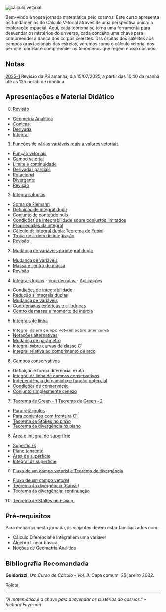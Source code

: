 ![cálculo vetorial](img/tio-sam.svg)

Bem-vindo à nossa jornada matemática pelo cosmos. Este curso apresenta os fundamentos do Cálculo Vetorial através de uma perspectiva única: a exploração espacial. Aqui, cada teorema se torna uma ferramenta para desvendar os mistérios do universo, cada conceito uma chave para compreender a dança dos corpos celestes. Das órbitas dos satélites aos campos gravitacionais das estrelas, veremos como o cálculo vetorial nos permite modelar e compreender os fenômenos que regem nosso cosmos.

## Notas 

[2025-1](notas/2025-1.md)
Revisão da PS amanhã, dia 15/07/2025, a partir das 10:40 da manhã até às 12h no lab de robôtica.

## Apresentações e Material Didático

0. [Revisão](https://oangelo.github.io/Calculo-Vetorial-Exploracao-Espacial/slide-decks/revisao.html)

- [Geometria Analítica](https://oangelo.github.io/Calculo-Vetorial-Exploracao-Espacial/exercicios/capitulo-0/geometria-analitica.html) 
- [Conicas](https://oangelo.github.io/Calculo-Vetorial-Exploracao-Espacial/exercicios/capitulo-0/conicas.html) 
- [Derivada](https://oangelo.github.io/Calculo-Vetorial-Exploracao-Espacial/exercicios/capitulo-0/derivadas.html)
- [Integral](https://oangelo.github.io/Calculo-Vetorial-Exploracao-Espacial/exercicios/capitulo-0/integrais.html)

1. [Funções de várias variáveis reais a valores vetoriais](https://oangelo.github.io/Calculo-Vetorial-Exploracao-Espacial/slide-decks/capitulo-1.html)
- [Função vetoriais](https://oangelo.github.io/Calculo-Vetorial-Exploracao-Espacial/exercicios/capitulo-1/funcao-vetorial.html)
- [Campo vetorial](https://oangelo.github.io/Calculo-Vetorial-Exploracao-Espacial/exercicios/capitulo-1/campo-vetorial.html)
- [Limite e continuidade](https://oangelo.github.io/Calculo-Vetorial-Exploracao-Espacial/exercicios/capitulo-1/limites.html)
- [Derivadas parciais](https://oangelo.github.io/Calculo-Vetorial-Exploracao-Espacial/exercicios/capitulo-1/derivadas-parciais.html)
- [Rotacional](https://oangelo.github.io/Calculo-Vetorial-Exploracao-Espacial/exercicios/capitulo-1/rotacional.html)
- [Divergente](https://oangelo.github.io/Calculo-Vetorial-Exploracao-Espacial/exercicios/capitulo-1/divergente.html)
- [Revisão](https://oangelo.github.io/Calculo-Vetorial-Exploracao-Espacial/exercicios/capitulo-1/revisao.html)
2. [Integrais duplas](https://oangelo.github.io/Calculo-Vetorial-Exploracao-Espacial/slide-decks/integrais-duplas.html)
- [Soma de Riemann](https://oangelo.github.io/Calculo-Vetorial-Exploracao-Espacial/exercicios/capitulo-2/soma-de-riemann.html)
- [Definição de integral dupla](https://oangelo.github.io/Calculo-Vetorial-Exploracao-Espacial/exercicios/capitulo-2/definicao-de-integral-dupla.html)
- [Conjunto de conteúdo nulo](https://oangelo.github.io/Calculo-Vetorial-Exploracao-Espacial/exercicios/capitulo-2/conjunto-de-conteudo-nulo.html)
- [Condições de integrabilidade sobre conjuntos limitados](https://oangelo.github.io/Calculo-Vetorial-Exploracao-Espacial/exercicios/capitulo-2/condicoes-de-integrabilidade.html)
- [Propriedades da integral](https://oangelo.github.io/Calculo-Vetorial-Exploracao-Espacial/exercicios/capitulo-2/propriedades-da-integral.html)
- [Cálculo de integral dupla: Teorema de Fubini](https://oangelo.github.io/Calculo-Vetorial-Exploracao-Espacial/exercicios/capitulo-2/teorema-de-fubini.html)
- [Troca de ordem de integração](https://oangelo.github.io/Calculo-Vetorial-Exploracao-Espacial/exercicios/capitulo-2/troca-de-ordem.html)
- [Revisão](https://oangelo.github.io/Calculo-Vetorial-Exploracao-Espacial/exercicios/capitulo-2/revisao.html)
3. [Mudança de variáveis na integral dupla](https://oangelo.github.io/Calculo-Vetorial-Exploracao-Espacial/slide-decks/mudanca-de-variaveis-na-integral-dupla.html)
- [Mudança de variáveis](https://oangelo.github.io/Calculo-Vetorial-Exploracao-Espacial/exercicios/capitulo-3/mudanca-de-variaveis.html)
- [Massa e centro de massa](https://oangelo.github.io/Calculo-Vetorial-Exploracao-Espacial/exercicios/capitulo-3/massa-e-centro-de-massa.html)
- [Revisão](https://oangelo.github.io/Calculo-Vetorial-Exploracao-Espacial/exercicios/capitulo-3/revisao.html)
4. [Integrais triplas](https://oangelo.github.io/Calculo-Vetorial-Exploracao-Espacial/slide-decks/integrais-triplas-introducao.html) - [ coordenadas ](https://oangelo.github.io/Calculo-Vetorial-Exploracao-Espacial/slide-decks/integrais-triplas-coordenadas.html) - [ Aplicações ](https://oangelo.github.io/Calculo-Vetorial-Exploracao-Espacial/slide-decks/integrais-triplas-aplicacoes-fisicas.html)
- [Condições de integrabilidade](https://oangelo.github.io/Calculo-Vetorial-Exploracao-Espacial/exercicios/capitulo-4/condicoes-de-integrabilidade.html)
- [Redução a integrais duplas](https://oangelo.github.io/Calculo-Vetorial-Exploracao-Espacial/exercicios/capitulo-4/reducao-a-integrais-duplas.html)
- [Mudança de variáveis](https://oangelo.github.io/Calculo-Vetorial-Exploracao-Espacial/exercicios/capitulo-4/mudanca-de-variaveis.html)
- [Coordenadas esféricas e cilíndricas](https://oangelo.github.io/Calculo-Vetorial-Exploracao-Espacial/exercicios/capitulo-4/coordenadas-esfericas-e-cilindricas.html)
- [Centro de massa e momento de inércia](https://oangelo.github.io/Calculo-Vetorial-Exploracao-Espacial/exercicios/capitulo-4/centro-de-massa-e-momento-de-inercia.html)
5. [Integrais de linha](https://oangelo.github.io/Calculo-Vetorial-Exploracao-Espacial/slide-decks/integrais-de-linha.html)
- [Integral de um campo vetorial sobre uma curva](https://oangelo.github.io/Calculo-Vetorial-Exploracao-Espacial/exercicios/capitulo-5/integral-campo-vetorial-curva.html)
- [Notações alternativas](https://oangelo.github.io/Calculo-Vetorial-Exploracao-Espacial/exercicios/capitulo-5/notacoes-alternativas.html)
- [Mudança de parâmetro](https://oangelo.github.io/Calculo-Vetorial-Exploracao-Espacial/exercicios/capitulo-5/mudanca-de-parametro.html)
- [Integral sobre curvas de classe C¹](https://oangelo.github.io/Calculo-Vetorial-Exploracao-Espacial/exercicios/capitulo-5/integral-curvas-c1.html)
- [Integral relativa ao comprimento de arco](https://oangelo.github.io/Calculo-Vetorial-Exploracao-Espacial/exercicios/capitulo-5/integral-comprimento-arco.html)
6. [Campos conservativos](https://oangelo.github.io/Calculo-Vetorial-Exploracao-Espacial/slide-decks/campos-conservativos.html)
- Definição e forma diferencial exata
- [Integral de linha de campos conservativos](https://oangelo.github.io/Calculo-Vetorial-Exploracao-Espacial/exercicios/capitulo-6/integral-linha-campos-conservativos.html)
- [Independência do caminho e função potencial](https://oangelo.github.io/Calculo-Vetorial-Exploracao-Espacial/exercicios/capitulo-6/independencia-caminho-funcao-potencial.html)
- [Condições de conservação](https://oangelo.github.io/Calculo-Vetorial-Exploracao-Espacial/exercicios/capitulo-6/condicoes-de-conservacao.html)
- [Conjunto simplesmente conexo](https://oangelo.github.io/Calculo-Vetorial-Exploracao-Espacial/exercicios/capitulo-6/conjunto-simplesmente-conexo.html)
7. [Teorema de Green - 1](https://oangelo.github.io/Calculo-Vetorial-Exploracao-Espacial/slide-decks/teorema-de-green_1.html) [Teorema de Green - 2](https://oangelo.github.io/Calculo-Vetorial-Exploracao-Espacial/slide-decks/teorema-de-green_2.html)
- [Para retângulos](https://oangelo.github.io/Calculo-Vetorial-Exploracao-Espacial/exercicios/capitulo-7/para-retangulos.html)
- [Para conjuntos com fronteira C¹](https://oangelo.github.io/Calculo-Vetorial-Exploracao-Espacial/exercicios/capitulo-7/para-conjuntos-fronteira-c1.html)
- [Teorema de Stokes no plano](https://oangelo.github.io/Calculo-Vetorial-Exploracao-Espacial/exercicios/capitulo-7/teorema-stokes-plano.html)
- [Teorema da divergência no plano](https://oangelo.github.io/Calculo-Vetorial-Exploracao-Espacial/exercicios/capitulo-7/teorema-divergencia-plano.html)
8. [Área e integral de superfície](https://oangelo.github.io/Calculo-Vetorial-Exploracao-Espacial/slide-decks/area-e-integral-de-superficie.html)
- [Superfícies](https://oangelo.github.io/Calculo-Vetorial-Exploracao-Espacial/exercicios/capitulo-8/superficies.html)
- [Plano tangente](https://oangelo.github.io/Calculo-Vetorial-Exploracao-Espacial/exercicios/capitulo-8/plano-tangente.html)
- [Área de superfície](https://oangelo.github.io/Calculo-Vetorial-Exploracao-Espacial/exercicios/capitulo-8/area-de-superficie.html)
- [Integral de superfície](https://oangelo.github.io/Calculo-Vetorial-Exploracao-Espacial/exercicios/capitulo-8/integral-de-superficie.html)
9. [Fluxo de um campo vetorial e Teorema da divergência](https://oangelo.github.io/Calculo-Vetorial-Exploracao-Espacial/slide-decks/fluxo-de-um-campo-vetorial-teorema-da-divergencia.html)
- [Fluxo de um campo vetorial](https://oangelo.github.io/Calculo-Vetorial-Exploracao-Espacial/exercicios/capitulo-9/fluxo-campo-vetorial.html)
- [Teorema da divergência (Gauss)](https://oangelo.github.io/Calculo-Vetorial-Exploracao-Espacial/exercicios/capitulo-9/teorema-divergencia-gauss.html)
- [Teorema da divergência: continuação](https://oangelo.github.io/Calculo-Vetorial-Exploracao-Espacial/exercicios/capitulo-9/teorema-divergencia-continuacao.html)
10. [Teorema de Stokes no espaço](https://oangelo.github.io/Calculo-Vetorial-Exploracao-Espacial/slide-decks/teorema-de-stokes-no-espaco.html)
## Pré-requisitos

Para embarcar nesta jornada, os viajantes devem estar familiarizados com:

- Cálculo Diferencial e Integral em uma variável
- Álgebra Linear básica
- Noções de Geometria Analítica

## Bibliografia Recomendada

**Guidorizzi**. *Um Curso de Cálculo - Vol. 3*. Capa comum, 25 janeiro 2002.

[Roleta](https://oangelo.github.io/Calculo-Vetorial-Exploracao-Espacial/roleta.html)

---

_"A matemática é a chave para desvendar os mistérios do cosmos." - Richard Feynman_
